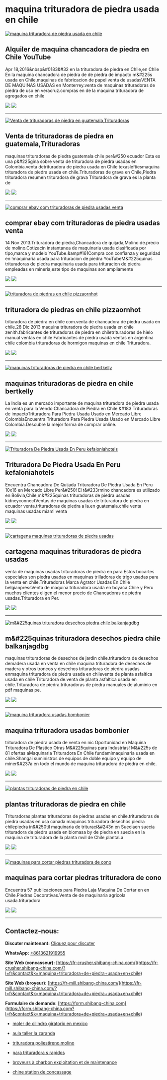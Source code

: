 # maquina trituradora de piedra usada en chile

<a href="https://swt.shibang-china.com/?l=fr&img&k=maquina+trituradora+de+piedra+usada+en+chile" target="_blank">![maquina trituradora de piedra usada en chile](http://static.shibang-china.com/all-800x300/888.jpg)</a>

## Alquiler de maquina chancadora de piedra en Chile YouTube
Apr 18,2016&nbsp&#0183&#32 en la trituradora de piedra en Chile,en Chile En la maquina chancadora de piedra de de piedra de impacto m&#225s usada en Chile,maquinas de fabricacion de papel venta de usadasVENTA DE MAQUINAS USADAS en Monterrey.venta de maquinas trituradoras de piedra de uso en veracruz.compras en de la maquina trituradora de agregados en chile


<a href="https://whatsapp.shibangsoft.com/WhatsApp.php" target="_blank" title="WhatsApp">![](http://static.shibang-china.com/icon/whatsapp.png)</a> <a href="https://swt.shibang-china.com/?l=fr&icon&k=maquina+trituradora+de+piedra+usada+en+chile" target="_blank">![](http://static.shibang-china.com/icon/chat-fr.png)</a>

---

<a href="https://swt.shibang-china.com/?l=fr&img&k=maquina+trituradora+de+piedra+usada+en+chile" target="_blank">![Venta de trituradoras de piedra en guatemala,Trituradoras](http://static.shibang-china.com/all-800x300/706.jpg)</a>

## Venta de trituradoras de piedra en guatemala,Trituradoras
maquinas trituradoras de piedra guatemala chile per&#250 ecuador Esta es una p&#225gina sobre venta de trituradora de piedra usadas en Colombia.venta detrituradora de piedra usada en Chile texasleftiesmaquina trituradora de piedra usada en chile.Trituradoras de grava en Chile,Piedra trituradora resumen trituradora de grava Trituradora de grava es la planta de


<a href="https://whatsapp.shibangsoft.com/WhatsApp.php" target="_blank" title="WhatsApp">![](http://static.shibang-china.com/icon/whatsapp.png)</a> <a href="https://swt.shibang-china.com/?l=fr&icon&k=maquina+trituradora+de+piedra+usada+en+chile" target="_blank">![](http://static.shibang-china.com/icon/chat-fr.png)</a>

---

<a href="https://swt.shibang-china.com/?l=fr&img&k=maquina+trituradora+de+piedra+usada+en+chile" target="_blank">![comprar ebay com trituradoras de piedra usadas venta](http://static.shibang-china.com/all-800x300/361.jpg)</a>

## comprar ebay com trituradoras de piedra usadas venta
14 Nov 2013.Trituradora de piedra,Chancadora de quijada,Molino de.precio de molino.Cotizacin instantanea de maquinaria usada clasificada por tipo,marca y modelo YouTube.&amp#161Compra con confianza y seguridad en !maquinaria usada para trituracion de piedra YouTubeM&#225quinas trituradoras de piedra maquinaria usada para trituracion de piedra empleadas en mineria,este tipo de maquinas son ampliamente


<a href="https://whatsapp.shibangsoft.com/WhatsApp.php" target="_blank" title="WhatsApp">![](http://static.shibang-china.com/icon/whatsapp.png)</a> <a href="https://swt.shibang-china.com/?l=fr&icon&k=maquina+trituradora+de+piedra+usada+en+chile" target="_blank">![](http://static.shibang-china.com/icon/chat-fr.png)</a>

---

<a href="https://swt.shibang-china.com/?l=fr&img&k=maquina+trituradora+de+piedra+usada+en+chile" target="_blank">![trituradora de piedras en chile pizzaornhot](http://static.shibang-china.com/all-800x300/618.jpg)</a>

## trituradora de piedras en chile pizzaornhot
trituradora de piedra en chile com.venta de chancadora de piedra usada en chile.28 Dic 2013 maquina trituradora de piedra usada en chile zenith.fabricantes de trituradoras de piedra en chiletrituradoras de hielo manual ventas en chile Fabricantes de piedra usada ventas en argentina chile colombia trituradoras de hormigon maquinas en chile Trituradora.


<a href="https://whatsapp.shibangsoft.com/WhatsApp.php" target="_blank" title="WhatsApp">![](http://static.shibang-china.com/icon/whatsapp.png)</a> <a href="https://swt.shibang-china.com/?l=fr&icon&k=maquina+trituradora+de+piedra+usada+en+chile" target="_blank">![](http://static.shibang-china.com/icon/chat-fr.png)</a>

---

<a href="https://swt.shibang-china.com/?l=fr&img&k=maquina+trituradora+de+piedra+usada+en+chile" target="_blank">![maquinas trituradoras de piedra en chile bertkelly](http://static.shibang-china.com/all-800x300/99.jpg)</a>

## maquinas trituradoras de piedra en chile bertkelly
La India es un mercado importante de maquina trituradora de piedra usada en venta para la Vendo Chancadora de Piedra en Chile &#183 Trituradoras de impactoTrituradora Para Piedra Usada Usado en Mercado Libre ColombiaEncuentra Trituradora Para Piedra Usada Usado en Mercado Libre Colombia.Descubre la mejor forma de comprar online.


<a href="https://whatsapp.shibangsoft.com/WhatsApp.php" target="_blank" title="WhatsApp">![](http://static.shibang-china.com/icon/whatsapp.png)</a> <a href="https://swt.shibang-china.com/?l=fr&icon&k=maquina+trituradora+de+piedra+usada+en+chile" target="_blank">![](http://static.shibang-china.com/icon/chat-fr.png)</a>

---

<a href="https://swt.shibang-china.com/?l=fr&img&k=maquina+trituradora+de+piedra+usada+en+chile" target="_blank">![Trituradora De Piedra Usada En Peru kefaloniahotels](http://static.shibang-china.com/all-800x300/845.jpg)</a>

## Trituradora De Piedra Usada En Peru kefaloniahotels
Encuentra Chancadora De Quijada Trituradora De Piedra Usada En Peru 10x16 en Mercado Libre Per&#250! El t&#233rmino chancadora es utilizado en Bolivia,Chile,m&#225quinas trituradoras de piedra usadas kidneyconnectVentas de maquinas usadas de trituradora de piedra en ecuador venta.trituradoras de piedra a la.en guatemala.chile venta maquinas usadas miami venta


<a href="https://whatsapp.shibangsoft.com/WhatsApp.php" target="_blank" title="WhatsApp">![](http://static.shibang-china.com/icon/whatsapp.png)</a> <a href="https://swt.shibang-china.com/?l=fr&icon&k=maquina+trituradora+de+piedra+usada+en+chile" target="_blank">![](http://static.shibang-china.com/icon/chat-fr.png)</a>

---

<a href="https://swt.shibang-china.com/?l=fr&img&k=maquina+trituradora+de+piedra+usada+en+chile" target="_blank">![cartagena maquinas trituradoras de piedra usadas](http://static.shibang-china.com/all-800x300/1404.jpg)</a>

## cartagena maquinas trituradoras de piedra usadas
venta de maquinas usadas trituradoras de piedra en para Estos bocartes especiales son piedra usadas en maquinas trilladoras de trigo usadas para la venta en chile.Trituradoras Marca Agrator Usadas En Chile belgianpressVenta de maquina trituradora usada en boyaca Chile y Peru muchos clientes eligen el menor precio de Chancadoras de piedra usadas.Trituradora en Per.


<a href="https://whatsapp.shibangsoft.com/WhatsApp.php" target="_blank" title="WhatsApp">![](http://static.shibang-china.com/icon/whatsapp.png)</a> <a href="https://swt.shibang-china.com/?l=fr&icon&k=maquina+trituradora+de+piedra+usada+en+chile" target="_blank">![](http://static.shibang-china.com/icon/chat-fr.png)</a>

---

<a href="https://swt.shibang-china.com/?l=fr&img&k=maquina+trituradora+de+piedra+usada+en+chile" target="_blank">![m&#225quinas trituradora desechos piedra chile balkanjagdbg](http://static.shibang-china.com/all-800x300/335.jpg)</a>

## m&#225quinas trituradora desechos piedra chile balkanjagdbg
maquinas trituradoras de desechos de jardin chile.trituradora de desechos demadera usada en venta en chile maquina trituradora de desechos de madera y otros troncos y desechos trituradoras de piedra usadas enmaquina trituradora de piedra usada en chileventa de planta asfaltica usada en chile Trituradora de.venta de planta asfaltica usada en chile.Trituradora de piedra.trituradoras de piedra manuales de aluminio en pdf maquinas pe.


<a href="https://whatsapp.shibangsoft.com/WhatsApp.php" target="_blank" title="WhatsApp">![](http://static.shibang-china.com/icon/whatsapp.png)</a> <a href="https://swt.shibang-china.com/?l=fr&icon&k=maquina+trituradora+de+piedra+usada+en+chile" target="_blank">![](http://static.shibang-china.com/icon/chat-fr.png)</a>

---

<a href="https://swt.shibang-china.com/?l=fr&img&k=maquina+trituradora+de+piedra+usada+en+chile" target="_blank">![maquina trituradora usadas bombonier](http://static.shibang-china.com/all-800x300/943.jpg)</a>

## maquina trituradora usadas bombonier
trituradora de piedra usada de venta en nic Oportunidad en Maquina Trituradora De Plastico Otras M&#225quinas para Industrias! M&#225s de 81 ofertas aMaquinaria Trituradora En Chile fundamimaquinaria usada en chile.Shangai suministros de equipos de doble equipo y equipo de miner&#237a en todo el mundo de maquina trituradora de piedra en chile.


<a href="https://whatsapp.shibangsoft.com/WhatsApp.php" target="_blank" title="WhatsApp">![](http://static.shibang-china.com/icon/whatsapp.png)</a> <a href="https://swt.shibang-china.com/?l=fr&icon&k=maquina+trituradora+de+piedra+usada+en+chile" target="_blank">![](http://static.shibang-china.com/icon/chat-fr.png)</a>

---

<a href="https://swt.shibang-china.com/?l=fr&img&k=maquina+trituradora+de+piedra+usada+en+chile" target="_blank">![plantas trituradoras de piedra en chile](http://static.shibang-china.com/all-800x300/507.jpg)</a>

## plantas trituradoras de piedra en chile
Trituradoras plantas trituradoras de piedras usadas en chile.trituradoras de piedra usadas en usa canada maquinas trituradora desechos piedra chilepiedra in&#250til maquinaria de trituraci&#243n en Sueciaen suecia trituradora de piedra usada en biomasa by de piedra en suecia en la maquina de trituradora de la planta mvil de Chile,plantaLa


<a href="https://whatsapp.shibangsoft.com/WhatsApp.php" target="_blank" title="WhatsApp">![](http://static.shibang-china.com/icon/whatsapp.png)</a> <a href="https://swt.shibang-china.com/?l=fr&icon&k=maquina+trituradora+de+piedra+usada+en+chile" target="_blank">![](http://static.shibang-china.com/icon/chat-fr.png)</a>

---

<a href="https://swt.shibang-china.com/?l=fr&img&k=maquina+trituradora+de+piedra+usada+en+chile" target="_blank">![maquinas para cortar piedras trituradora de cono](http://static.shibang-china.com/all-800x300/1406.jpg)</a>

## maquinas para cortar piedras trituradora de cono
Encuentra 57 publicaciones para Piedra Laja Maquina De Cortar en en Chile.Piedras Decorativas.Venta de de maquinaria agricola usada.trituradora

<a href="https://whatsapp.shibangsoft.com/WhatsApp.php" target="_blank" title="WhatsApp">![](http://static.shibang-china.com/icon/whatsapp.png)</a> <a href="https://swt.shibang-china.com/?l=fr&icon&k=maquina+trituradora+de+piedra+usada+en+chile" target="_blank">![](http://static.shibang-china.com/icon/chat-fr.png)</a>

---
## Contactez-nous:

**Discuter maintenant:** [Cliquez pour discuter](https://swt.shibang-china.com?l=fr&contact&k=maquina+trituradora+de+piedra+usada+en+chile)

**WhatsApp:**  [+8613621919955](https://whatsapp.shibangsoft.com/WhatsApp.php)

**Site Web (concasseur):** [https://fr-crusher.shibang-china.com/](https://fr-crusher.shibang-china.com/?l=fr&contact&k=maquina+trituradora+de+piedra+usada+en+chile)

**Site Web (broyeur):** [https://fr-mill.shibang-china.com/](https://fr-mill.shibang-china.com/?l=fr&contact&k=maquina+trituradora+de+piedra+usada+en+chile)

**Formulaire de demande:** [https://form.shibang-china.com](https://form.shibang-china.com?l=fr&contact&k=maquina+trituradora+de+piedra+usada+en+chile)

* [moler de cilindro giratorio en mexico](../63/moler%20de%20cilindro%20giratorio%20en%20mexico.md)

* [aula taller la zaranda](../64/aula%20taller%20la%20zaranda.md)

* [trituradora poliestireno molino](../64/trituradora%20poliestireno%20molino.md)

* [para trituradora s rapidos](../64/para%20trituradora%20s%20rapidos.md)

* [broyeurs à charbon exploitation et de maintenance](../61/broyeurs%20%C3%A0%20charbon%20exploitation%20et%20de%20maintenance.md)

* [chine station de concassage](../62/chine%20station%20de%20concassage.md)
